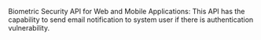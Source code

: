 Biometric Security API for Web and Mobile Applications: This API has the capability to send email notification to system user if there is authentication vulnerability.
